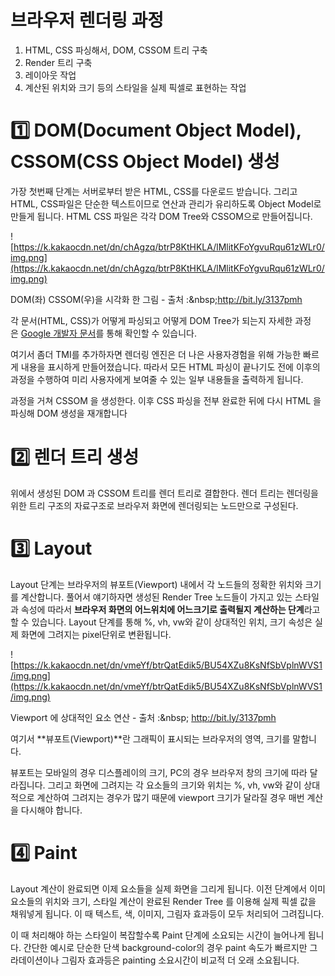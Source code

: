 # **브라우저 렌더링 과정**

1. HTML, CSS 파싱해서, DOM, CSSOM 트리 구축
2. Render 트리 구축
3. 레이아웃 작업
4. 계산된 위치와 크기 등의 스타일을 실제 픽셀로 표현하는 작업

# 

# 1️⃣ **DOM(Document Object Model), CSSOM(CSS Object Model) 생성**

가장 첫번째 단계는 서버로부터 받은 HTML, CSS를 다운로드 받습니다. 그리고 HTML, CSS파일은 단순한 텍스트이므로 연산과 관리가 유리하도록 Object Model로 만들게 됩니다. HTML CSS 파일은 각각 DOM Tree와 CSSOM으로 만들어집니다.

![https://k.kakaocdn.net/dn/chAgzq/btrP8KtHKLA/lMlitKFoYgvuRqu61zWLr0/img.png](https://k.kakaocdn.net/dn/chAgzq/btrP8KtHKLA/lMlitKFoYgvuRqu61zWLr0/img.png)

DOM(좌) CSSOM(우)을 시각화 한 그림 - 출처 :&amp;nbsp;http://bit.ly/3137pmh

각 문서(HTML, CSS)가 어떻게 파싱되고 어떻게 DOM Tree가 되는지 자세한 과정은 [Google 개발자 문서](http://bit.ly/3137pmh)를 통해 확인할 수 있습니다.

여기서 좀더 TMI를 추가하자면 렌더링 엔진은 더 나은 사용자경험을 위해 가능한 빠르게 내용을 표시하게 만들어졌습니다. 따라서 모든 HTML 파싱이 끝나기도 전에 이후의 과정을 수행하여 미리 사용자에게 보여줄 수 있는 일부 내용들을 출력하게 됩니다.

과정을 거쳐 CSSOM 을 생성한다. 이후 CSS 파싱을 전부 완료한 뒤에 다시 HTML 을 파싱해 DOM 생성을 재개합니다

# 2️⃣ **렌더 트리 생성**

위에서 생성된 DOM 과 CSSOM 트리를 렌더 트리로 결합한다. 렌더 트리는 렌더링을 위한 트리 구조의 자료구조로 브라우저 화면에 렌더링되는 노드만으로 구성된다.

# 3️⃣ **Layout**

Layout 단계는 브라우저의 뷰포트(Viewport) 내에서 각 노드들의 정확한 위치와 크기를 계산합니다. 풀어서 얘기하자면 생성된 Render Tree 노드들이 가지고 있는 스타일과 속성에 따라서 **브라우저 화면의 어느위치에 어느크기로 출력될지 계산하는 단계**라고 할 수 있습니다. Layout 단계를 통해 %, vh, vw와 같이 상대적인 위치, 크기 속성은 실제 화면에 그려지는 pixel단위로 변환됩니다.

![https://k.kakaocdn.net/dn/vmeYf/btrQatEdik5/BU54XZu8KsNfSbVplnWVS1/img.png](https://k.kakaocdn.net/dn/vmeYf/btrQatEdik5/BU54XZu8KsNfSbVplnWVS1/img.png)

Viewport 에 상대적인 요소 연산 - 출처 :&amp;nbsp; http://bit.ly/3137pmh

여기서 **뷰포트(Viewport)**란 그래픽이 표시되는 브라우저의 영역, 크기를 말합니다.

뷰포트는 모바일의 경우 디스플레이의 크기, PC의 경우 브라우저 창의 크기에 따라 달라집니다. 그리고 화면에 그려지는 각 요소들의 크기와 위치는 %, vh, vw와 같이 상대적으로 계산하여 그려지는 경우가 많기 때문에 viewport 크기가 달라질 경우 매번 계산을 다시해야 합니다.

# 4️⃣ Paint

Layout 계산이 완료되면 이제 요소들을 실제 화면을 그리게 됩니다. 이전 단계에서 이미 요소들의 위치와 크기, 스타일 계산이 완료된 Render Tree 를 이용해 실제 픽셀 값을 채워넣게 됩니다. 이 때 텍스트, 색, 이미지, 그림자 효과등이 모두 처리되어 그려집니다.

이 때 처리해야 하는 스타일이 복잡할수록 Paint 단계에 소요되는 시간이 늘어나게 됩니다. 간단한 예시로 단순한 단색 background-color의 경우 paint 속도가 빠르지만 그라데이션이나 그림자 효과등은 painting 소요시간이 비교적 더 오래 소요됩니다.
